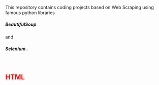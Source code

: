 This repository contains coding projects based on Web Scraping using famous python libraries 
<h5>BeautifulSoup </h5>and <h5>Selenium .</h5> 
<br>
<head>
        <style>
                em{
                    color:red;
                    font-style:inherit;
                }
        </style>
</head>

<h2 id="section-html"><strong><em>HTML</em></strong></h2>
